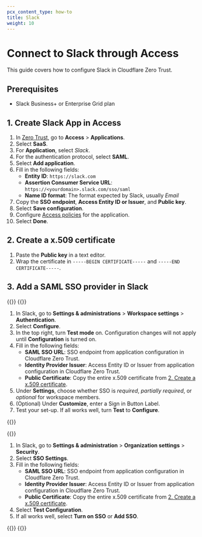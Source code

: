 ```yaml
---
pcx_content_type: how-to
title: Slack
weight: 10
---
```


# Connect to Slack through Access

This guide covers how to configure Slack in Cloudflare Zero Trust.

## Prerequisites

- Slack Business+ or Enterprise Grid plan

## 1. Create Slack App in Access

1. In [Zero Trust](https://one.dash.cloudflare.com), go to **Access** > **Applications**.
2. Select **SaaS**.
3. For **Application**, select _Slack_.
4. For the authentication protocol, select **SAML**.
5. Select **Add application**.
6. Fill in the following fields:
    - **Entity ID**: `https://slack.com`
    - **Assertion Consumer Service URL**: `https://<yourdomain>.slack.com/sso/saml`
    - **Name ID format**: The format expected by Slack, usually _Email_
7. Copy the **SSO endpoint**, **Access Entity ID or Issuer**, and **Public key**.
8. Select **Save configuration**.
9. Configure [Access policies](/cloudflare-one/policies/access/) for the application.
10. Select **Done**.

## 2. Create a x.509 certificate

1. Paste the **Public key** in a text editor.
2. Wrap the certificate in `-----BEGIN CERTIFICATE-----` and `-----END CERTIFICATE-----`.

## 3. Add a SAML SSO provider in Slack

{{<tabs labels="Business+ plan | Enterprise Grid plan">}}
{{<tab label="business+ plan" no-code="true">}}

1. In Slack, go to **Settings & administrations** > **Workspace settings** > **Authentication**.
2. Select **Configure**.
3. In the top right, turn **Test mode** on. Configuration changes will not apply until **Configuration** is turned on.
4. Fill in the following fields:
    - **SAML SSO URL**: SSO endpoint from application configuration in Cloudflare Zero Trust.
    - **Identity Provider Issuer**: Access Entity ID or Issuer from application configuration in Cloudflare Zero Trust.
    - **Public Certificate**: Copy the entire x.509 certificate from [2. Create a x.509 certificate](#2-create-a-x.509-certificate).
5. Under **Settings**, choose whether SSO is _required_, _partially required_, or _optional_ for workspace members.
6. (Optional) Under **Customize**, enter a Sign in Button Label.
7. Test your set-up. If all works well, turn **Test** to **Configure**.

{{</tab>}}

{{<tab label="enterprise grid plan" no-code="true">}}

1. In Slack, go to **Settings & administration** > **Organization settings** > **Security**.
2. Select **SSO Settings**.
3. Fill in the following fields:
    - **SAML SSO URL**: SSO endpoint from application configuration in Cloudflare Zero Trust.
    - **Identity Provider Issuer**: Access Entity ID or Issuer from application configuration in Cloudflare Zero Trust.
    - **Public Certificate**: Copy the entire x.509 certificate from [2. Create a x.509 certificate](#2-create-a-x.509-certificate).
4. Select **Test Configuration**.
5. If all works well, select **Turn on SSO** or **Add SSO**.

{{</tab>}}
{{</tabs>}}